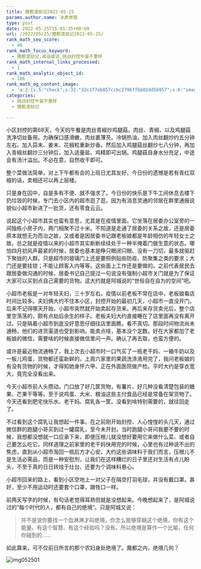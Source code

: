 ```yaml
---
title: 魔都渡劫记2022-05-25
params.author.name: 冰原奔狼
type: post
date: 2022-05-25T15:01:35+00:00
url: /2022/05/25/魔都渡劫记2022-05-25/
rank_math_seo_score:
  - 40
rank_math_focus_keyword:
  - 魔都渡劫记,咸话咸说,挑战封控午餐不重样
rank_math_internal_links_processed:
  - 1
rank_math_analytic_object_id:
  - 106
rank_math_og_content_image:
  - 'a:2:{s:5:"check";s:32:"32c1f7eb857ccbc2796ffbb02dd5b957";s:6:"images";a:0:{}}'
categories:
  - 挑战封控午餐不重样
  - 魔都渡劫记

---
```

小区封控的第68天，今天的午餐是肉丝青椒炒鸡腿菇。肉丝、青椒、以及鸡腿菇洗净切丝备用。为确保口感滑嫩，肉丝裹薄芡。冷锅热油，加入肉丝翻炒约五分钟左右。加入蒜末、姜末、花椒粒重新炒香。然后加入鸡腿菇丝翻炒七八分钟，再加入青椒丝翻炒三分钟后，加入适量盐、鸡精即可出锅。鸡腿菇自身水分充足，中途会有汤汁溢出。不必在意，自然收干即可。

整个菜做法简单，对上下午都有会的上班日尤其友好。今日份的遗憾是若有青红双椒的话，卖相还可以再上层楼。

只是身在囚中，自是多有不便、就不强求了。今日份的快乐是下午工间休息去楼下扔垃圾的时候，专门去小区内的超市逛了逛，因为有消息灵通的邻居在群里通报说貌似小超市新进了一批货，还有零食云云。

说起这个小超市其实也蛮有意思，尤其是在疫情里面。它坐落在居委办公室旁的一间独栋小房子内，两门相聚不过十米。不知道是走通了居委的关系之故，还是居委原本就想无为而治之故，又或者是因居委书记跟老板娘都是年龄相仿的年轻女士之故，总之就是疫情以来的小超市其实断断续续处于一种半掩着门做生意的状态。哪怕四月初风声最紧的时候，居委也基本是睁只眼闭只眼、没有一刀切，最多就驱赶下聚拢的人群。只是超市的玻璃门上还是要照例贴些防疫、防聚集之类的要求；大门还是要挂锁；不能让顾客入内等等。这些面上工作还是要做的。之前代表居民去跟居委做沟通的时候，居委书记自己提过一句说没有强制小超市关门就是为了保证大家可以买到点自己需要的货物。这大约就是阿城说的“世俗自在自为的空间”吧。

小超市老板是一对年轻夫妇，三十岁左右。疫情以前老板不常在店中，老板娘看店时间比较多。夫妇俩大约不住本小区，封控开始的最初几天，小超市一直没开门。后来不记得哪天开始，小超市突然就开始卖起存货来。再后来存货卖光后，整个店里空荡荡的，颇有点劫后余生的样子。老板夫妇大约直接睡在了店里面再没有离开过。只是隔着小超市到底没好意思仔细往店里面瞧，看不真切。那段时间物流尚未通畅，他们的进货渠道也受到影响。能卖点啥，基本没个定数。好在大家都加了老板娘的微信，需要啥的时候直接微信里问一声。确认了再去取，也蛮方便的。

或许是最近物流通畅了，我上次去小超市时一口气买了一瓶老干妈、一箱牛奶以及一板儿鸡蛋，货物都还蛮新鲜的。上周六家里的果蔬洗涤液用完了，我问老板娘的有没有货物的时候，才得知她身怀六甲、正在外面医院做产检。平时大约是穿衣宽大，竟完全没看出来。

今天小超市前人头攒动。门口放了好几筐货物，有薯片、好几种没看清楚包装的糖果、芒果干等等。至于说鸡蛋、大米、粮油这些主付食品已经是常备在架货物了。今天还看到肥宅快乐水、老干妈、腐乳各一筐。没看到啥特别需要的，就往回走了。

不过看到这个腐乳让我想起一件事。在之前刚开始封控、人心惶惶的头几天，通过微信群的跑腿小哥买到过一罐腐乳，至今未开封。当时跑腿小哥问我要不要的时候，我想都没想就一口应承下来，即便压根儿就没想好要用它来做什么菜、或者自己要怎么吃它。同样道理之前家里的老干妈快用完的时候，心里也有过种说不出的焦虑，直到从小超市淘回一瓶后方才心安。大约这些调味料于我们而言，压根儿不是生活必需品，而是一种安慰剂，让我们在这样糟烂的日子里还对生活有点儿盼头，不至于真的日日转烛于灶台、还要为个调味料悬心。

小超市回来的路上，看到小区空地上一对父子在隔空打羽毛球，并没有戴口罩。甚好，至少不用运动时还要套个口罩，跟牲口一样。

前两天写字的时候，有句话老觉得耳熟但就是没想起来。今晚想起来了，是阿城说过的“每个时代的人，都有自己的绝境”。只是阿城又说：

> 并不是说你要找一个血淋淋才叫绝境，你怎么能够穿越这个绝境，你有这个能量、有这个智慧、有这个经验吗？没有。所以绝境是算作一个比喻，任何你碰到的……

如此算来，可不仅前日所言的那个农妇身处绝境了。魔都之内，绝境几何？

<img decoding="async" src="https://i0.wp.com/s2.loli.net/2022/05/25/WMtKEmFinNYrowH.jpg?w=640&#038;ssl=1" alt="img052501" data-recalc-dims="1" />
